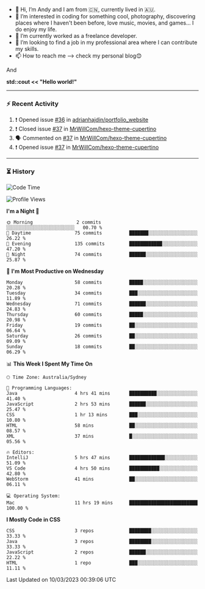 - 👋 Hi, I’m Andy and I am from :cn:, currently lived in 🇦🇺.
- 👀 I’m interested in coding for something cool, photography, discovering places where I haven't been before, love music, movies, and games... I do enjoy my life.
- 🌱 I’m currently worked as a freelance developer.
- 💞️ I’m looking to find a job in my professional area where I can contribute my skills.
- 📫 How to reach me --> check my personal blog😊

And

**std::cout << "Hello world!"**

---

### ⚡ Recent Activity
<!--START_SECTION:activity-->
1. ❗️ Opened issue [#36](https://github.com/adrianhajdin/portfolio_website/issues/36) in [adrianhajdin/portfolio_website](https://github.com/adrianhajdin/portfolio_website)
2. ❗️ Closed issue [#37](https://github.com/MrWillCom/hexo-theme-cupertino/issues/37) in [MrWillCom/hexo-theme-cupertino](https://github.com/MrWillCom/hexo-theme-cupertino)
3. 🗣 Commented on [#37](https://github.com/MrWillCom/hexo-theme-cupertino/issues/37) in [MrWillCom/hexo-theme-cupertino](https://github.com/MrWillCom/hexo-theme-cupertino)
4. ❗️ Opened issue [#37](https://github.com/MrWillCom/hexo-theme-cupertino/issues/37) in [MrWillCom/hexo-theme-cupertino](https://github.com/MrWillCom/hexo-theme-cupertino)
<!--END_SECTION:activity-->

---

### ⏳ History
<!--START_SECTION:waka-->
![Code Time](http://img.shields.io/badge/Code%20Time-119%20hrs%2021%20mins-blue)

![Profile Views](http://img.shields.io/badge/Profile%20Views-10-blue)

**I'm a Night 🦉** 

```text
🌞 Morning                2 commits           ░░░░░░░░░░░░░░░░░░░░░░░░░   00.70 % 
🌆 Daytime                75 commits          ███████░░░░░░░░░░░░░░░░░░   26.22 % 
🌃 Evening                135 commits         ████████████░░░░░░░░░░░░░   47.20 % 
🌙 Night                  74 commits          ██████░░░░░░░░░░░░░░░░░░░   25.87 % 
```
📅 **I'm Most Productive on Wednesday** 

```text
Monday                   58 commits          █████░░░░░░░░░░░░░░░░░░░░   20.28 % 
Tuesday                  34 commits          ███░░░░░░░░░░░░░░░░░░░░░░   11.89 % 
Wednesday                71 commits          ██████░░░░░░░░░░░░░░░░░░░   24.83 % 
Thursday                 60 commits          █████░░░░░░░░░░░░░░░░░░░░   20.98 % 
Friday                   19 commits          ██░░░░░░░░░░░░░░░░░░░░░░░   06.64 % 
Saturday                 26 commits          ██░░░░░░░░░░░░░░░░░░░░░░░   09.09 % 
Sunday                   18 commits          ██░░░░░░░░░░░░░░░░░░░░░░░   06.29 % 
```


📊 **This Week I Spent My Time On** 

```text
🕑︎ Time Zone: Australia/Sydney

💬 Programming Languages: 
Java                     4 hrs 41 mins       ██████████░░░░░░░░░░░░░░░   41.40 % 
JavaScript               2 hrs 53 mins       ██████░░░░░░░░░░░░░░░░░░░   25.47 % 
CSS                      1 hr 13 mins        ███░░░░░░░░░░░░░░░░░░░░░░   10.80 % 
HTML                     58 mins             ██░░░░░░░░░░░░░░░░░░░░░░░   08.57 % 
XML                      37 mins             █░░░░░░░░░░░░░░░░░░░░░░░░   05.56 % 

🔥 Editors: 
IntelliJ                 5 hrs 47 mins       █████████████░░░░░░░░░░░░   51.09 % 
VS Code                  4 hrs 50 mins       ███████████░░░░░░░░░░░░░░   42.80 % 
WebStorm                 41 mins             ██░░░░░░░░░░░░░░░░░░░░░░░   06.11 % 

💻 Operating System: 
Mac                      11 hrs 19 mins      █████████████████████████   100.00 % 
```

**I Mostly Code in CSS** 

```text
CSS                      3 repos             ████████░░░░░░░░░░░░░░░░░   33.33 % 
Java                     3 repos             ████████░░░░░░░░░░░░░░░░░   33.33 % 
JavaScript               2 repos             ██████░░░░░░░░░░░░░░░░░░░   22.22 % 
HTML                     1 repo              ███░░░░░░░░░░░░░░░░░░░░░░   11.11 % 
```




 Last Updated on 10/03/2023 00:39:06 UTC
<!--END_SECTION:waka-->


<!---
JinchuanL/JinchuanL is a ✨ special ✨ repository because its `README.md` (this file) appears on your GitHub profile.
You can click the Preview link to take a look at your changes.
--->
